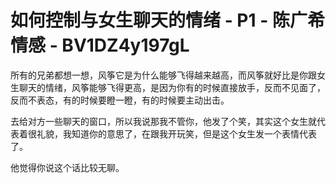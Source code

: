 # 如何控制与女生聊天的情绪 - P1 - 陈广希情感 - BV1DZ4y197gL

所有的兄弟都想一想，风筝它是为什么能够飞得越来越高，而风筝就好比是你跟女生聊天的情绪，风筝能够飞得更高，是因为你有的时候直接放手，反而不见面了，反而不表态，有的时候要瞪一瞪，有的时候要主动出击。

去给对方一些聊天的窗口，所以我说那我不管你，他发了个笑，其实这个女生就代表着很礼貌，我知道你的意思了，在跟我开玩笑，但是这个女生发一个表情代表了。

他觉得你说这个话比较无聊。